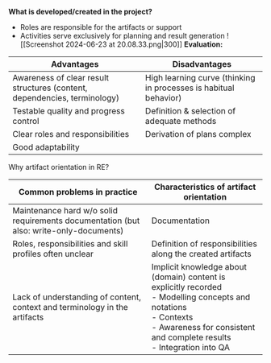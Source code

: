 **What is developed/created in the project?**
- Roles are responsible for the artifacts or support
- Activities serve exclusively for planning and result generation
![[Screenshot 2024-06-23 at 20.08.33.png|300]]
**Evaluation:**

| Advantages                                                                | Disadvantages                                                    |
| ------------------------------------------------------------------------- | ---------------------------------------------------------------- |
| Awareness of clear result structures (content, dependencies, terminology) | High learning curve (thinking in processes is habitual behavior) |
| Testable quality and progress control                                     | Definition & selection of adequate methods                       |
| Clear roles and responsibilities                                          | Derivation of plans complex                                      |
| Good adaptability                                                         |                                                                  |
Why artifact orientation in RE?

| Common problems in practice                                                            | Characteristics of artifact orientation                                                                                                                                                          |
| -------------------------------------------------------------------------------------- | ------------------------------------------------------------------------------------------------------------------------------------------------------------------------------------------------ |
| Maintenance hard w/o solid requirements documentation (but also: write-only-documents) | Documentation                                                                                                                                                                                    |
| Roles, responsibilities and skill profiles often unclear                               | Definition of responsibilities along the created artifacts                                                                                                                                       |
| Lack of understanding of content, context and terminology in the artifacts             | Implicit knowledge about (domain) content is explicitly recorded<br>- Modelling concepts and notations<br>- Contexts<br>- Awareness for consistent and complete results<br>- Integration into QA |
